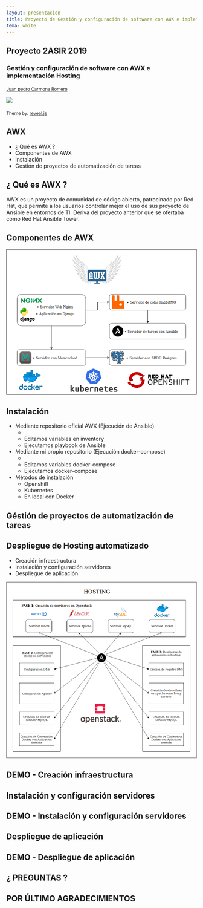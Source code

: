```yaml
---
layout: presentacion
title: Proyecto de Gestión y configuración de software con AWX e implementación Hosting
tema: white
---
```

<section>
	<h2>Proyecto 2ASIR 2019</h2>
	<h3>Gestión y configuración de software con AWX e implementación Hosting</h3>
		<small>
		<a href="https://jpcarmona.github.io/web/">Juan pedro Carmona Romero</a>
		</small>
	<p>
		<a href="http://creativecommons.org/licenses/by-sa/3.0/">
		<img class="plain" src="img/cc_by_sa.png" width="100px" border="0"/></a>
	</p>
	<p><small>Theme by: <a href="http://lab.hakim.se/reveal-js/#/">reveal.js</a></small></p>
</section>

<section>

  <section>
  <h2>AWX</h2>
  <ul>
   <li>¿ Qué es AWX ?</li>
   <li>Componentes de AWX</li>
   <li>Instalación</li>
   <li>Gestión de proyectos de automatización de tareas</li>
  </ul>
  </section>

  <section>
  <h2>¿ Qué es AWX ?</h2>
  <p>
AWX es un proyecto de comunidad de código abierto, patrocinado por Red Hat, que permite a los usuarios controlar mejor el uso de sus proyecto de Ansible en entornos de TI. Deriva del proyecto anterior que se ofertaba como Red Hat Ansible Tower.
  </p>
  </section>

  <section>
  <h2>Componentes de AWX</h2>
  <img src="img/diagrama_AWX.png">
  </section>

  <section>
    <h2>Instalación</h2>
    <ul>
      <li>Mediante repositorio oficial AWX (Ejecución de Ansible)
        <ul>
          <li><a href="https://github.com/ansible/awx"></a></li>
          <li>Editamos variables en inventory</li>
          <li>Ejecutamos playbook de Ansible</li>
        </ul>
      </li>
      <li>Mediante mi propio repositorio (Ejecución docker-compose)
        <ul>
          <li><a href="https://github.com/jpcarmona/proyectoawx/tree/master/awxcompose"></a></li>
          <li>Editamos variables docker-compose</li>
          <li>Ejecutamos docker-compose</li>
        </ul>
      </li>
      <li>Métodos de instalación
        <ul>
          <li>Openshift</li>
          <li>Kubernetes</li>
          <li>En local con Docker</li>
        </ul>
      </li>
    </ul>
  </section>

  <section>
  <h2>Géstión de proyectos de automatización de tareas</h2>
  <p>
    
  </p>
  </section>

</section>


<section>

  <section>
  <h2>Despliegue de Hosting automatizado</h2>
  <ul>
   <li>Creación infraestructura</li>
   <li>Instalación y configuración servidores</li>
   <li>Despliegue de aplicación</li>
  </ul>
  </section>

  <section>
    <img src="img/hosting.png">
  </section>

  <section>
  <h2>DEMO - Creación infraestructura</h2>
  </section>

  <section>
  <h2>Instalación y configuración servidores</h2>
  <p>
    
  </p>
  </section>

  <section>
  <h2>DEMO - Instalación y configuración servidores</h2>
  </section>

  <section>
  <h2>Despliegue de aplicación</h2>
  <p>
    
  </p>
  </section>

  <section>
  <h2>DEMO - Despliegue de aplicación</h2>
  </section>

</section>

<section>

  <section>
  <h2>¿ PREGUNTAS ?</h2>
  </section>

  <section>
  <h2>POR ÚLTIMO AGRADECIMIENTOS</h2>
  </section>


</section>
